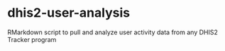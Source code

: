 # dhis2-user-analysis
RMarkdown script to pull and analyze user activity data from any DHIS2 Tracker program
